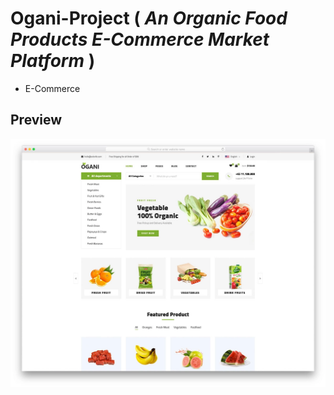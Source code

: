 # Ogani-Project ( *An Organic Food Products E-Commerce Market Platform* )
+ E-Commerce 

## Preview
![Alt text](https://github.com/CSIT-6th-Sem-Project/Ogani-Project/blob/main/static/img/ogani-free-template.jpg.webp)

